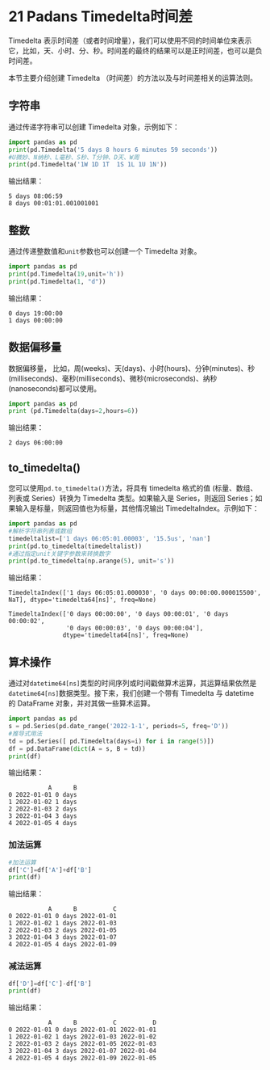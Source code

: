 # 21 Padans Timedelta时间差

Timedelta 表示时间差（或者时间增量），我们可以使用不同的时间单位来表示它，比如，天、小时、分、秒。时间差的最终的结果可以是正时间差，也可以是负时间差。

本节主要介绍创建 Timedelta （时间差）的方法以及与时间差相关的运算法则。

## 字符串

通过传递字符串可以创建 Timedelta 对象，示例如下：

```python
import pandas as pd
print(pd.Timedelta('5 days 8 hours 6 minutes 59 seconds'))
#U微妙、N纳秒、L毫秒、S秒、T分钟、D天、W周
print(pd.Timedelta('1W 1D 1T  1S 1L 1U 1N'))
```

输出结果：

```
5 days 08:06:59
8 days 00:01:01.001001001
```

## 整数

通过传递整数值和`unit`参数也可以创建一个 Timedelta 对象。

```python
import pandas as pd
print(pd.Timedelta(19,unit='h'))
print(pd.Timedelta(1, "d"))
```

输出结果：

```
0 days 19:00:00
1 days 00:00:00
```

## 数据偏移量

数据偏移量， 比如，周(weeks)、天(days)、小时(hours)、分钟(minutes)、秒(milliseconds)、毫秒(milliseconds)、微秒(microseconds)、纳秒(nanoseconds)都可以使用。

```python
import pandas as pd
print (pd.Timedelta(days=2,hours=6))
```

输出结果：

```
2 days 06:00:00
```

## to_timedelta()

您可以使用`pd.to_timedelta()`方法，将具有 timedelta 格式的值 (标量、数组、列表或 Series）转换为 Timedelta 类型。如果输入是 Series，则返回 Series；如果输入是标量，则返回值也为标量，其他情况输出 TimedeltaIndex。示例如下：

```python
import pandas as pd
#解析字符串列表或数组
timedeltalist=['1 days 06:05:01.00003', '15.5us', 'nan']
print(pd.to_timedelta(timedeltalist))
#通过指定unit关键字参数来转换数字
print(pd.to_timedelta(np.arange(5), unit='s'))
```

输出结果：

```
TimedeltaIndex(['1 days 06:05:01.000030', '0 days 00:00:00.000015500', NaT], dtype='timedelta64[ns]', freq=None)

TimedeltaIndex(['0 days 00:00:00', '0 days 00:00:01', '0 days 00:00:02',
                '0 days 00:00:03', '0 days 00:00:04'],
               dtype='timedelta64[ns]', freq=None)
```

## 算术操作

通过对`datetime64[ns]`类型的时间序列或时间戳做算术运算，其运算结果依然是`datetime64[ns]`数据类型。接下来，我们创建一个带有 Timedelta 与 datetime 的 DataFrame 对象，并对其做一些算术运算。

```python
import pandas as pd
s = pd.Series(pd.date_range('2022-1-1', periods=5, freq='D'))
#推导式用法
td = pd.Series([ pd.Timedelta(days=i) for i in range(5)])
df = pd.DataFrame(dict(A = s, B = td))
print(df)
```

输出结果：

```
           A      B
0 2022-01-01 0 days
1 2022-01-02 1 days
2 2022-01-03 2 days
3 2022-01-04 3 days
4 2022-01-05 4 days
```

### 加法运算

```python
#加法运算
df['C']=df['A']+df['B']
print(df)
```

输出结果：

```
           A      B          C
0 2022-01-01 0 days 2022-01-01
1 2022-01-02 1 days 2022-01-03
2 2022-01-03 2 days 2022-01-05
3 2022-01-04 3 days 2022-01-07
4 2022-01-05 4 days 2022-01-09
```

### 减法运算

```python
df['D']=df['C']-df['B']
print(df)
```

输出结果：

```
           A      B          C          D
0 2022-01-01 0 days 2022-01-01 2022-01-01
1 2022-01-02 1 days 2022-01-03 2022-01-02
2 2022-01-03 2 days 2022-01-05 2022-01-03
3 2022-01-04 3 days 2022-01-07 2022-01-04
4 2022-01-05 4 days 2022-01-09 2022-01-05
```